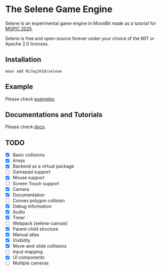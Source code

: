# The Selene Game Engine

Selene is an experimental game engine in MoonBit made as a tutorial for [MGPIC 2025](https://www.moonbitlang.cn/2025-mgpic).

Selene is free and open-source forever under your choice of the MIT or Apache 2.0 licenses.

## Installation

```shell
moon add Milky2018/selene
```

## Example

Please check [examples](https://github.com/Milky2018/selene/tree/main/examples).

## Documentations and Tutorials

Please check [docs](https://github.com/Milky2018/selene/tree/main/docs).

## TODO

- [x] Basic collisions 
- [x] Areas 
- [x] Backend as a virtual package
- [ ] Gamepad support 
- [x] Mouse support
- [ ] Screen Touch support
- [x] Camera
- [x] Documentation
- [ ] Convex polygon collision
- [x] Debug information
- [x] Audio
- [x] Timer
- [ ] Webpack (selene-canvas)
- [x] Parent-child structure
- [x] Manual atlas
- [x] Visibility 
- [x] Move-and-slide collisions
- [ ] Input mapping
- [x] UI components 
- [ ] Multiple cameras
